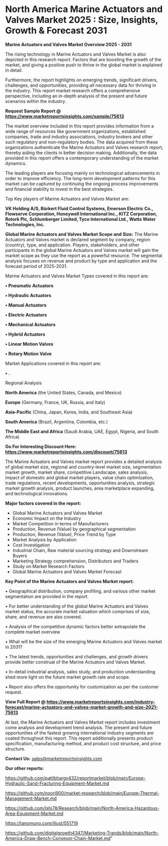# North America Marine Actuators and Valves Market 2025 : Size, Insights, Growth & Forecast 2031

<Strong> Marine Actuators and Valves Market Overview 2025 - 2031</strong>

The rising technology in Marine Actuators and Valves Market is also depicted in this research report. Factors that are boosting the growth of the market, and giving a positive push to thrive in the global market is explained in detail.

Furthermore, the report highlights on emerging trends, significant drivers, challenges, and opportunities, providing all necessary data for thriving in the industry. This report market research offers a comprehensive perspective, including an in-depth analysis of the present and future scenarios within the industry.

<strong>Request Sample Report @ <a href=https://www.marketreportsinsights.com/sample/75613>https://www.marketreportsinsights.com/sample/75613</a></strong>

The market overview included in this report provides information from a wide range of resources like government organizations, established companies, trade and industry associations, industry brokers and other such regulatory and non-regulatory bodies. The data acquired from these organizations authenticate the Marine Actuators and Valves research report, thereby aiding the clients in better decision making. Additionally, the data provided in this report offers a contemporary understanding of the market dynamics.

The leading players are focusing mainly on technological advancements in order to improve efficiency. The long-term development patterns for this market can be captured by continuing the ongoing process improvements and financial stability to invest in the best strategies.

Top Key players of Marine Actuators and Valves Market are:

<strong>VK Holding A/S, Bürkert Fluid Control Systems, Emerson Electric Co., Flowserve Corporation, Honeywell International Inc., KITZ Corporation, Rotork Plc, Schlumberger Limited, Tyco International Ltd., Watts Water Technologies, Inc.</strong>

<strong><b>Global Marine Actuators and Valves Market Scope and Size:</b></strong>
The Marine Actuators and Valves market is declared segment by company, region (country), type, and application. Players, stakeholders, and other participants in the global Marine Actuators and Valves market will gain the market scope as they use the report as a powerful resource. The segmental analysis focuses on revenue and product by type and application and the forecast period of 2025-2031.

Marine Actuators and Valves Market Types covered in this report are:

<strong>• Pneumatic Actuators

• Hydraulic Actuators

• Manual Actuators

• Electric Actuators

• Mechanical Actuators

• Hybrid Actuators

• Linear Motion Valves

• Rotary Motion Valve</strong>

Market Applications covered in this report are:

<strong>• .</strong> 

Regional Analysis

<strong>North America</strong> (the United States, Canada, and Mexico)

<strong>Europe</strong> (Germany, France, UK, Russia, and Italy)

<strong>Asia-Pacific</strong> (China, Japan, Korea, India, and Southeast Asia)

<strong>South America</strong> (Brazil, Argentina, Colombia, etc.)

<strong>The Middle East and Africa</strong> (Saudi Arabia, UAE, Egypt, Nigeria, and South Africa)

<strong>Go For Interesting Discount Here: <a href=https://www.marketreportsinsights.com/discount/75613>https://www.marketreportsinsights.com/discount/75613</a></strong>

The Marine Actuators and Valves market report provides a detailed analysis of global market size, regional and country-level market size, segmentation market growth, market share, competitive Landscape, sales analysis, impact of domestic and global market players, value chain optimization, trade regulations, recent developments, opportunities analysis, strategic market growth analysis, product launches, area marketplace expanding, and technological innovations.

<strong><b>Major factors covered in the report:</b></strong>
<ul>
  <li>Global Marine Actuators and Valves Market </li>
  <li>Economic Impact on the Industry</li>
  <li>Market Competition in terms of Manufacturers</li>
  <li>Production, Revenue (Value) by geographical segmentation</li>
  <li>Production, Revenue (Value), Price Trend by Type</li>
  <li>Market Analysis by Application</li>
  <li>Cost Investigation</li>
  <li>Industrial Chain, Raw material sourcing strategy and Downstream Buyers</li>
  <li>Marketing Strategy comprehension, Distributors and Traders</li>
  <li>Study on Market Research Factors</li>
  <li>Global Marine Actuators and Valves Market Forecast</li>
</ul>

<strong><b>Key Point of the Marine Actuators and Valves Market report:</b></strong>

• Geographical distribution, company profiling, and various other market segmentation are provided in the report.

• For better understanding of the global Marine Actuators and Valves market status, the accurate market valuation which comprises of size, share, and revenue are also covered.

• Analysis of the competitive dynamic factors better extrapolate the complete market overview

• What will be the size of the emerging Marine Actuators and Valves market in 2031?

• The latest trends, opportunities and challenges, and growth drivers provide better construal of the Marine Actuators and Valves Market.

• In-detail industrial analysis, sales study, and production understanding shed more light on the future market growth rate and scope.

• Report also offers the opportunity for customization as per the customer request.

<strong><b>View Full Report @ <a href=https://www.marketreportsinsights.com/industry-forecast/marine-actuators-and-valves-market-growth-and-size-2021-75613>https://www.marketreportsinsights.com/industry-forecast/marine-actuators-and-valves-market-growth-and-size-2021-75613</a></b></strong>


At last, the Marine Actuators and Valves Market report includes investment come analysis and development trend analysis. The present and future opportunities of the fastest growing international industry segments are coated throughout this report. This report additionally presents product specification, manufacturing method, and product cost structure, and price structure.

<strong>Contact Us:</strong>
sales@marketreportsinsights.com

<strong>Our other reports:</strong>

<a href=https://github.com/patilbhargv432/reportmarket/blob/main/Europe-Hydraulic-Sand-Fracturing-Equipment-Market.md>https://github.com/patilbhargv432/reportmarket/blob/main/Europe-Hydraulic-Sand-Fracturing-Equipment-Market.md</a>

<a href=https://github.com/noori900/market-research/blob/main/Europe-Thermal-Management-Market.md>https://github.com/noori900/market-research/blob/main/Europe-Thermal-Management-Market.md</a>

<a href=https://github.com/Ishi78/Research/blob/main/North-America-Hazardous-Area-Equipment-Market.md>https://github.com/Ishi78/Research/blob/main/North-America-Hazardous-Area-Equipment-Market.md</a>

<a href=https://tanomuno.com/illust/551719>https://tanomuno.com/illust/551719</a>

<a href=https://github.com/digitalgrowth4347/Marketing-Trands/blob/main/North-America-Draw-Bench-Conveyor-Chain-Market.md>https://github.com/digitalgrowth4347/Marketing-Trands/blob/main/North-America-Draw-Bench-Conveyor-Chain-Market.md</a>"
